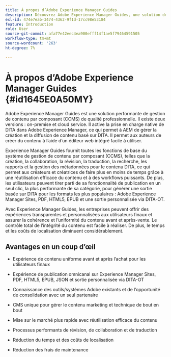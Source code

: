 ```yaml
---
title: À propos d’Adobe Experience Manager Guides
description: Découvrez Adobe Experience Manager Guides, une solution de gestion de contenu par composant DITA destinée aux entreprises. Découvrez les avantages d’Experience Manager Guides.
exl-id: 474e7eab-3474-4362-9f1d-17cc98e53184
feature: Introduction
role: User
source-git-commit: afa77e42eec4ea900efff14f1ae5f79464591505
workflow-type: tm+mt
source-wordcount: '263'
ht-degree: 7%

---
```


# À propos d’Adobe Experience Manager Guides {#id1645E0A50MY}

Adobe Experience Manager Guides est une solution performante de gestion de contenu par composant \(CCMS\) de qualité professionnelle. Il existe deux versions : on-premise et cloud service. Il active la prise en charge native de DITA dans Adobe Experience Manager, ce qui permet à AEM de gérer la création et la diffusion de contenu basé sur DITA. Il permet aux auteurs de créer du contenu à l’aide d’un éditeur web intégré facile à utiliser.

Experience Manager Guides fournit toutes les fonctions de base du système de gestion de contenu par composant (CCMS), telles que la création, la collaboration, la révision, la traduction, la recherche, les rapports et la gestion des métadonnées pour le contenu DITA, ce qui permet aux créateurs et créatrices de faire plus en moins de temps grâce à une réutilisation efficace du contenu et à des workflows puissants. De plus, les utilisateurs peuvent tirer parti de sa fonctionnalité de publication en un seul clic, la plus performante de sa catégorie, pour générer une sortie basée sur DITA pour les formats les plus populaires : Adobe Experience Manager Sites, PDF, HTML5, EPUB et une sortie personnalisée via DITA-OT.

Avec Experience Manager Guides, les entreprises peuvent offrir des expériences transparentes et personnalisées aux utilisateurs finaux et assurer la cohérence et l’uniformité du contenu avant et après-vente. Le contrôle total de l’intégrité du contenu est facile à réaliser. De plus, le temps et les coûts de localisation diminuent considérablement.

## Avantages en un coup d’œil

- Expérience de contenu uniforme avant et après l’achat pour les utilisateurs finaux

- Expérience de publication omnicanal sur Experience Manager Sites, PDF, HTML5, EPUB, JSON et sortie personnalisée via DITA-OT

- Connaissance des outils/systèmes Adobe existants et de l’opportunité de consolidation avec un seul partenaire

- CMS unique pour gérer le contenu marketing et technique de bout en bout

- Mise sur le marché plus rapide avec réutilisation efficace du contenu

- Processus performants de révision, de collaboration et de traduction

- Réduction du temps et des coûts de localisation

- Réduction des frais de maintenance
